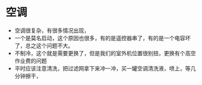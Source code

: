 # 空调

- 空调很复杂，有很多情况出现，
- 一个是莫名启动，这个原因也很多，有的是遥控器串了，有的是一个电容坏了，总之这个问题不大。
- 不制冷，这个就是需要更换了，但是我们的室外机位置很别扭，更换有个高空作业费的问题
- 平时应该注意清洗，把过滤网拿下来冲一冲，买一罐空调清洗液，喷上，等几分钟擦干，